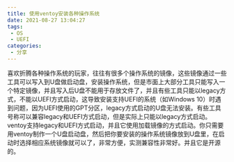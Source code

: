 ```yaml
---
title: 使用ventoy安装各种操作系统
date: 2021-08-27 13:04:27
tags:
 - OS
 - UEFI
categories:
 - 分享
---
```


喜欢折腾各种操作系统的玩家，往往有很多个操作系统的镜像，这些镜像通过一些工具可以写入到U盘做启动盘，安装操作系统，但是市面上大部分工具只能写入一个特定镜像，并且写入后U盘不能用于存放文件了，并且有些工具只能以legacy方式，不能以UEFI方式启动，这导致安装支持UEFI的系统（如Windows 10）时遇到问题，因为UEFI使用的GPT分区，legacy方式启动的U盘无法安装。有些工具号称可以兼容legacy和UEFI方式启动，但是实际上只能以legacy方式启动。ventoy支持legacy和UEFI方式启动，并且它使用加载镜像的方式启动。你只需要用ventoy制作一个U盘启动盘，然后把你要安装的操作系统镜像放到U盘里，在启动时选择相应系统镜像就可以了，非常方便，实测兼容性非常好。并且它是开源的。